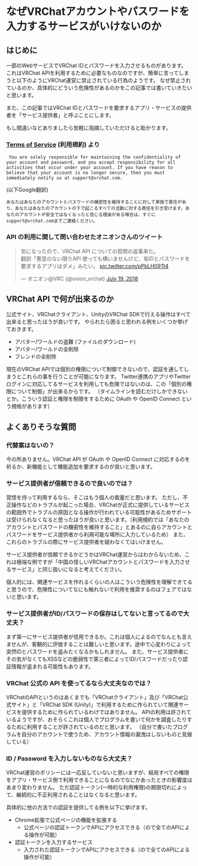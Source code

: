 # なぜVRChatアカウントやパスワードを入力するサービスがいけないのか

## はじめに

一部のWebサービスでVRChat IDとパスワードを入力させるものがあります。
これはVRChat APIを利用するために必要なものなのですが、簡単に言ってしまうと以下のようにVRChat運営に禁止されている行為のようです。
なぜ禁止されているのか、具体的にどういう危険性があるのかをこの記事では書いていきたいと思います。

また、この記事ではVRChat IDとパスワードを要求するアプリ・サービスの提供者を「サービス提供者」と呼ぶことにします。

もし間違いなどありましたら気軽に指摘していただけると助かります。

### [Terms of Service](https://vrchat.com/legal) (利用規約) より

     You are solely responsible for maintaining the confidentiality of your account and password, and you accept responsibility for all activities that occur under your account. If you have reason to believe that your account is no longer secure, then you must immediately notify us at support@vrchat.com.

(以下Google翻訳)

    あなたはあなたのアカウントとパスワードの機密性を維持することに対して単独で責任があり、あなたはあなたのアカウントの下で起こるすべての活動に対する責任を引き受けます。あなたのアカウントが安全ではなくなったと信じる理由がある場合は、すぐにsupport@vrchat.comまでご連絡ください。

### API の利用に関して問い合わせたオニオンさんのツイート

<blockquote class="twitter-tweet" data-partner="tweetdeck"><p lang="ja" dir="ltr">気になったので、VRChat API についての質問の返事来た。<br>翻訳「悪意のない限りAPI 使っても構いませんけど、垢IDとパスワードを要求するアプリはダメ」みたい。 <a href="https://t.co/pPbLH09Tt4">pic.twitter.com/pPbLH09Tt4</a></p>&mdash; オニオン@VRC (@onion_vrchat) <a href="https://twitter.com/onion_vrchat/status/1020094529297190912?ref_src=twsrc%5Etfw">July 19, 2018</a></blockquote>
<script async src="https://platform.twitter.com/widgets.js" charset="utf-8"></script>

## VRChat API で何が出来るのか

公式サイト、VRChatクライアント、UnityのVRChat SDKで行える操作はすべて出来ると思ったほうが良いです。
やられたら困ると思われる例をいくつか挙げておきます。

-   アバター/ワールドの盗難 (ファイルのダウンロード)
-   アバター/ワールドの全削除
-   フレンドの全削除

現在のVRChat APIでは個別の権限について制御できないので、認証を通してしまうとこれらの事を行うことが可能になります。
Twitter連携のアプリやTwitterログインに対応してるサービスを利用しても危険ではないのは、この「個別の権限について制御」が出来るからです。
（タイムラインを読むだけしかできないとか。こういう認証と権限を制限をするために OAuth や OpenID Connect という規格があります）

## よくありそうな質問

### 代替案はないの？

今の所ありません。VRChat API が OAuth や OpenID Connect に対応するのを祈るか、新機能として機能追加を要求するのが良いと思います。

### サービス提供者が信頼できるので良いのでは？

覚悟を持って利用するなら、そこはもう個人の裁量だと思います。
ただし、不正操作などのトラブルが起こった場合、VRChatが正式に提供しているサービスの範囲外でトラブルの原因となる操作が行われている可能性があるためサポートは受けられなくなると思ったほうが良いと思います。（利用規約では「あなたのアカウントとパスワードの機密性を維持すること」とあるのに自らアカウントとパスワードをサービス提供者から利用可能な場所に入力しているため）
また、これらのトラブルの際にサービス提供者を疑わなくてはいけません。

サービス提供者が信頼できるかどうかはVRChat運営からはわからないため、これは極端な例ですが「中国の怪しいVRChatアカウントとパスワードを入力させるサービス」と同じ扱いになると考えてください。

個人的には、関連サービスを作れるくらいの人はこういう危険性を理解できてると思うので、危険性についてなにも触れないで利用を推奨するのはフェアではないと思います。

### サービス提供者がID/パスワードの保存はしてないと言ってるので大丈夫？

まず第一にサービス提供者が信用できるか。これは個人によるのでなんとも言えませんが、客観的に評価することは難しいと思います。途中で心変わりによって突然IDとパスワードを盗みたくなるかもしれません。
また、サービス提供者にその気がなくてもXSSなどの脆弱性で第三者によってID/パスワードだったり認証情報が盗まれる可能性もあります。

### VRChat 公式の API を使ってるなら大丈夫なのでは？

VRChatのAPIというのはあくまでも「VRChatクライアント」及び「VRChat公式サイト」と「VRChat SDK (Unity)」で利用するために作られていて関連サービスを提供するために作られているわけではありません。
APIの利用は許されているようですが、おそらくこれは個人でプログラムを書いて何かを調査したりするために利用することが許されているのだと思います。
（自分で書いたプログラムを自分のアカウントで使うため、アカウント情報の漏洩はしないものと見做している）

### ID / Password を入力しないものなら大丈夫？

VRChat運営のポリシーには一応反していないと思いますが、結局すべての権限をアプリ・サービス側で利用できることになるのでなにかあったときの影響度はあまり変わりません。
ただ認証トークン(一時的な利用権限)の期限切れによって、継続的に不正利用されることはなくなると思います。

具体的に他の方法での認証を提供してる例を以下に挙げます。

-   Chrome拡張で公式ページの機能を拡張する
    -   公式ページの認証トークンでAPIにアクセスできる（ので全てのAPIによる操作が可能）
-   認証トークンを入力するサービス
    -   入力された認証トークンでAPIにアクセスできる（ので全てのAPIによる操作が可能）
